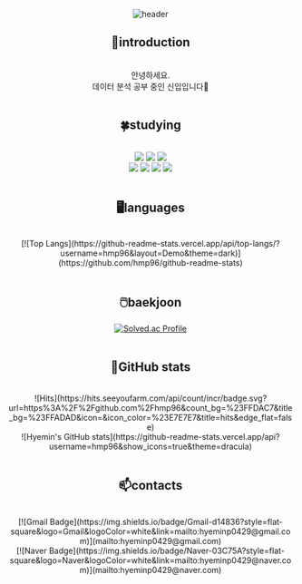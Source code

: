 <div align=center>
  
  ![header](https://capsule-render.vercel.app/api?type=waving&color=CCCCFF&height=240&section=header&text=Hello!%20I'm%20Hyemin%20Park&fontSize=65&fontColor=99CCFF&animation=fadeIn)
  
  ## 🌸introduction<br>
  <br>
  안녕하세요.<br>
  데이터 분석 공부 중인 신입입니다🥰
  <br>
  <br>

  ## 🍀studying<br>
  <br>
  <img src="https://img.shields.io/badge/Python-3776AB?style=flat&logo=Python&logoColor=white"/>
  <img src="https://img.shields.io/badge/pandas-150458?style=flat&logo=pandas&logoColor=white"/>
  <img src="https://img.shields.io/badge/NumPy-013243?style=flat&logo=NumPy&logoColor=white"/><br>
  <img src="https://img.shields.io/badge/TensorFlow-FF6F00?style=flat&logo=TensorFlow&logoColor=white"/>
  <img src="https://img.shields.io/badge/Keras-D00000?style=flat&logo=Keras&logoColor=white"/>
  <img src="https://img.shields.io/badge/OpenCV-5C3EE8?style=flat&logo=OpenCV&logoColor=white"/>
  <img src="https://img.shields.io/badge/GitHub-181717?style=flat&logo=GitHub&logoColor=white"/>
  <br>
  <br>
  
  ## 🖥️languages<br>
  <br>
  [![Top Langs](https://github-readme-stats.vercel.app/api/top-langs/?username=hmp96&layout=Demo&theme=dark)](https://github.com/hmp96/github-readme-stats)
  <br>
  <br>
  
  ## 🖱️baekjoon<br>
  [![Solved.ac Profile](http://mazassumnida.wtf/api/generate_badge?boj=hyeminp0429)](https://solved.ac/hyeminp0429)
  <br>
  <br>
  
  ## 🌠GitHub stats<br>
  <br>
  ![Hits](https://hits.seeyoufarm.com/api/count/incr/badge.svg?url=https%3A%2F%2Fgithub.com%2Fhmp96&count_bg=%23FFDAC7&title_bg=%23FFADAD&icon=&icon_color=%23E7E7E7&title=hits&edge_flat=false)
  <br>
  ![Hyemin's GitHub stats](https://github-readme-stats.vercel.app/api?username=hmp96&show_icons=true&theme=dracula)
  <br>
  <br>
  
  ## 📫contacts<br>
  <br>
  [![Gmail Badge](https://img.shields.io/badge/Gmail-d14836?style=flat-square&logo=Gmail&logoColor=white&link=mailto:hyeminp0429@gmail.com)](mailto:hyeminp0429@gmail.com)<br>
  [![Naver Badge](https://img.shields.io/badge/Naver-03C75A?style=flat-square&logo=Naver&logoColor=white&link=mailto:hyeminp0429@naver.com)](mailto:hyeminp0429@naver.com)
  
</div>
